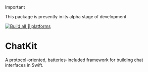 > [!IMPORTANT]
> This package is presently in its alpha stage of development

[![Build all  platforms](https://github.com/PreternaturalAI/ChatKit/actions/workflows/swift.yml/badge.svg)](https://github.com/PreternaturalAI/ChatKit/actions/workflows/swift.yml)

# ChatKit

A protocol-oriented, batteries-included framework for building chat interfaces in Swift.
